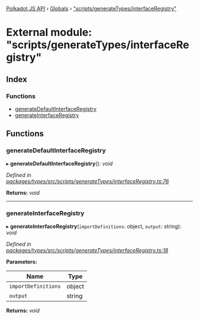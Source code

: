 [Polkadot JS API](../README.md) › [Globals](../globals.md) › ["scripts/generateTypes/interfaceRegistry"](_scripts_generatetypes_interfaceregistry_.md)

# External module: "scripts/generateTypes/interfaceRegistry"

## Index

### Functions

* [generateDefaultInterfaceRegistry](_scripts_generatetypes_interfaceregistry_.md#generatedefaultinterfaceregistry)
* [generateInterfaceRegistry](_scripts_generatetypes_interfaceregistry_.md#generateinterfaceregistry)

## Functions

###  generateDefaultInterfaceRegistry

▸ **generateDefaultInterfaceRegistry**(): *void*

*Defined in [packages/types/src/scripts/generateTypes/interfaceRegistry.ts:76](https://github.com/polkadot-js/api/blob/c576c689d/packages/types/src/scripts/generateTypes/interfaceRegistry.ts#L76)*

**Returns:** *void*

___

###  generateInterfaceRegistry

▸ **generateInterfaceRegistry**(`importDefinitions`: object, `output`: string): *void*

*Defined in [packages/types/src/scripts/generateTypes/interfaceRegistry.ts:18](https://github.com/polkadot-js/api/blob/c576c689d/packages/types/src/scripts/generateTypes/interfaceRegistry.ts#L18)*

**Parameters:**

Name | Type |
------ | ------ |
`importDefinitions` | object |
`output` | string |

**Returns:** *void*
